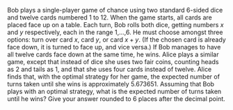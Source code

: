 Bob plays a single-player game of chance using two standard 6-sided dice and twelve cards numbered 1 to 12. When the game starts, all cards are placed face up on a table.
Each turn, Bob rolls both dice, getting numbers $x$ and $y$ respectively, each in the range 1,...,6. He must choose amongst three options: turn over card $x$, card $y$, or card $x+y$. (If the chosen card is already face down, it is turned to face up, and vice versa.)
If Bob manages to have all twelve cards face down at the same time, he wins.
Alice plays a similar game, except that instead of dice she uses two fair coins, counting heads as 2 and tails as 1, and that she uses four cards instead of twelve. Alice finds that, with the optimal strategy for her game, the expected number of turns taken until she wins is approximately 5.673651.
Assuming that Bob plays with an optimal strategy, what is the expected number of turns taken until he wins? Give your answer rounded to 6 places after the decimal point.